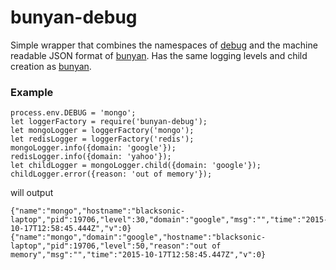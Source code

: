# bunyan-debug

Simple wrapper that combines the namespaces of [debug](https://github.com/visionmedia/debug) and the machine readable JSON format of [bunyan](https://github.com/trentm/node-bunyan).
Has the same logging levels and child creation as [bunyan](https://github.com/trentm/node-bunyan).

### Example

```
process.env.DEBUG = 'mongo';
let loggerFactory = require('bunyan-debug');
let mongoLogger = loggerFactory('mongo');
let redisLogger = loggerFactory('redis');
mongoLogger.info({domain: 'google'});
redisLogger.info({domain: 'yahoo'});
let childLogger = mongoLogger.child({domain: 'google'});
childLogger.error({reason: 'out of memory'});
```

will output

```
{"name":"mongo","hostname":"blacksonic-laptop","pid":19706,"level":30,"domain":"google","msg":"","time":"2015-10-17T12:58:45.444Z","v":0}
{"name":"mongo","domain":"google","hostname":"blacksonic-laptop","pid":19706,"level":50,"reason":"out of memory","msg":"","time":"2015-10-17T12:58:45.447Z","v":0}
```
